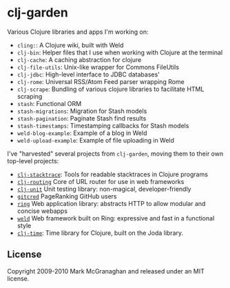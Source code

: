 # clj-garden

Various Clojure libraries and apps I'm working on:
 
 * `cling:`: A Clojure wiki, built with Weld
 * `clj-bin`: Helper files that I use when working with Clojure at the terminal
 * `clj-cache`: A caching abstraction for clojure
 * `clj-file-utils`: Unix-like wrapper for Commons FileUtils
 * `clj-jdbc`: High-level interface to JDBC databases'
 * `clj-rome`: Universal RSS/Atom Feed parser wrapping Rome
 * `clj-scrape`: Bundling of various clojure libraries to facilitate HTML scraping
 * `stash`: Functional ORM
 * `stash-migrations`: Migration for Stash models
 * `stash-pagination`: Paginate Stash find results 
 * `stash-timestamps`: Timestamping callbacks for Stash models
 * `weld-blog-example`: Example of a blog in Weld
 * `weld-upload-example`: Example of file uploading in Weld

I've "harvested" several projects from `clj-garden`, moving them to their own top-level projects:

 * [`clj-stacktrace`](http://github.com/mmcgrana/clj-stacktrace): Tools for readable stacktraces in Clojure programs
 * [`clj-routing`](http://github.com/mmcgrana/clj-routing) Core of URL router for use in web frameworks
 * [`clj-unit`](http://github.com/mmcgrana/clj-unit) Unit testing library: non-magical, developer-friendly
 * [`gitcred`](http://github.com/mmcgrana/gitcred) PageRanking GitHub users
 * [`ring`](http://github.com/mmcgrana/ring) Web application library: abstracts HTTP to allow modular and concise webapps
 * [`weld`](http://github.com/mmcgrana/weld) Web framework built on Ring: expressive and fast in a functional style
 * [`clj-time`](http://github.com/clj-sys/clj-time): Time library for Clojure, built on the Joda library.


## License

Copyright 2009-2010 Mark McGranaghan and released under an MIT license.
